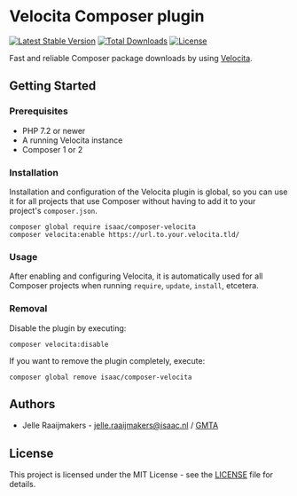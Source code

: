 # Velocita Composer plugin

[![Latest Stable Version](https://poser.pugx.org/isaac/composer-velocita/version)](https://packagist.org/packages/isaac/composer-velocita)
[![Total Downloads](https://poser.pugx.org/isaac/composer-velocita/downloads)](https://packagist.org/packages/isaac/composer-velocita)
[![License](https://poser.pugx.org/isaac/composer-velocita/license)](https://packagist.org/packages/isaac/composer-velocita)

Fast and reliable Composer package downloads by using [Velocita](https://github.com/isaaceindhoven/velocita).

## Getting Started

### Prerequisites

* PHP 7.2 or newer
* A running Velocita instance
* Composer 1 or 2

### Installation

Installation and configuration of the Velocita plugin is global, so you can use it for all projects that use Composer
without having to add it to your project's `composer.json`.

```
composer global require isaac/composer-velocita
composer velocita:enable https://url.to.your.velocita.tld/
```

### Usage

After enabling and configuring Velocita, it is automatically used for all Composer projects when running `require`,
`update`, `install`, etcetera.

### Removal

Disable the plugin by executing:

```
composer velocita:disable
```

If you want to remove the plugin completely, execute:

```
composer global remove isaac/composer-velocita
```

## Authors

* Jelle Raaijmakers - [jelle.raaijmakers@isaac.nl](mailto:jelle.raaijmakers@isaac.nl) / [GMTA](https://github.com/GMTA)

## License

This project is licensed under the MIT License - see the [LICENSE](LICENSE) file for details.
